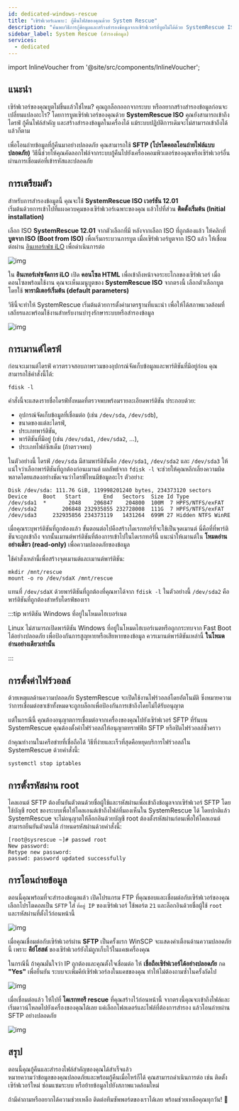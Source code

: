 ```yaml
---
id: dedicated-windows-rescue
title: "เซิร์ฟเวอร์เฉพาะ: กู้คืนไฟล์ของคุณด้วย System Rescue"
description: "ค้นพบวิธีการกู้ข้อมูลและสร้างสำรองข้อมูลจากเซิร์ฟเวอร์ที่บูตไม่ได้ด้วย SystemRescue ISO พร้อมการโอนถ่ายไฟล์อย่างปลอดภัย → เรียนรู้เพิ่มเติมตอนนี้"
sidebar_label: System Rescue (สำรองข้อมูล)
services:
  - dedicated
---
```


import InlineVoucher from '@site/src/components/InlineVoucher';

## แนะนำ

เซิร์ฟเวอร์ของคุณบูตไม่ขึ้นแล้วใช่ไหม? คุณถูกล็อกออกจากระบบ หรืออยากสร้างสำรองข้อมูลก่อนจะเปลี่ยนแปลงอะไร?
โดยการบูตเซิร์ฟเวอร์ของคุณด้วย **SystemRescue ISO** คุณยังสามารถเข้าถึงไดรฟ์ กู้คืนไฟล์สำคัญ และสร้างสำรองข้อมูลในเครื่องได้ แม้ระบบปฏิบัติการเดิมจะไม่สามารถเข้าถึงได้แล้วก็ตาม

เพื่อโอนถ่ายข้อมูลที่กู้คืนมาอย่างปลอดภัย คุณสามารถใช้ **SFTP (โปรโตคอลโอนถ่ายไฟล์แบบปลอดภัย)** วิธีนี้ช่วยให้คุณคัดลอกไฟล์จากระบบกู้คืนไปยังเครื่องคอมพิวเตอร์ของคุณหรือเซิร์ฟเวอร์อื่นผ่านการเชื่อมต่อที่เข้ารหัสและปลอดภัย

<InlineVoucher />

## การเตรียมตัว

สำหรับการสำรองข้อมูลนี้ คุณจะใช้ **SystemRescue ISO เวอร์ชัน 12.01**  
เริ่มต้นด้วยการเข้าไปที่แผงควบคุมของเซิร์ฟเวอร์เฉพาะของคุณ แล้วไปที่ส่วน **ติดตั้งเริ่มต้น (Initial installation)**

เลือก ISO **SystemRescue 12.01** จากตัวเลือกที่มี หลังจากเลือก ISO ที่ถูกต้องแล้ว ให้คลิกที่ **บูตจาก ISO (Boot from ISO)** เพื่อเริ่มกระบวนการบูต เมื่อเซิร์ฟเวอร์บูตจาก ISO แล้ว ให้เชื่อมต่อผ่าน [อินเทอร์เฟซ iLO](dedicated-ilo.md) เพื่อดำเนินการต่อ

![img](https://screensaver01.zap-hosting.com/index.php/s/L35tCT8zJ4riTko/preview)

ใน **อินเทอร์เฟซจัดการ iLO** เปิด **คอนโซล HTML** เพื่อเข้าถึงหน้าจอระยะไกลของเซิร์ฟเวอร์ เมื่อคอนโซลพร้อมใช้งาน คุณจะเห็นเมนูบูตของ **SystemRescue ISO** จากตรงนี้ เลือกตัวเลือกบูตโดยใช้ **พารามิเตอร์เริ่มต้น (default parameters)**

วิธีนี้จะทำให้ SystemRescue เริ่มต้นด้วยการตั้งค่ามาตรฐานที่แนะนำ เพื่อให้ได้สภาพแวดล้อมที่เสถียรและพร้อมใช้งานสำหรับงานบำรุงรักษาระบบหรือสำรองข้อมูล

![img](https://screensaver01.zap-hosting.com/index.php/s/gzLJxw9FWZs4AJ7/download)

## การเมานต์ไดรฟ์

ก่อนจะเมานต์ไดรฟ์ ควรตรวจสอบภาพรวมของอุปกรณ์จัดเก็บข้อมูลและพาร์ติชันที่มีอยู่ก่อน คุณสามารถใช้คำสั่งนี้ได้:

```
fdisk -l
```

คำสั่งนี้จะแสดงรายชื่อไดรฟ์ทั้งหมดที่ตรวจพบพร้อมรายละเอียดพาร์ติชัน ประกอบด้วย:

- อุปกรณ์จัดเก็บข้อมูลที่เชื่อมต่อ (เช่น `/dev/sda`, `/dev/sdb`),
- ขนาดของแต่ละไดรฟ์,
- ประเภทพาร์ติชัน,
- พาร์ติชันที่มีอยู่ (เช่น `/dev/sda1`, `/dev/sda2`, …),
- ประเภทไฟล์ซิสเต็ม (ถ้าตรวจพบ)

ในตัวอย่างนี้ ไดรฟ์ `/dev/sda` มีสามพาร์ติชันคือ `/dev/sda1`, `/dev/sda2` และ `/dev/sda3` ให้แน่ใจว่าเลือกพาร์ติชันที่ถูกต้องก่อนเมานต์ ผลลัพธ์จาก `fdisk -l` จะช่วยให้คุณหลีกเลี่ยงความผิดพลาดโดยแสดงอย่างชัดเจนว่าไดรฟ์ไหนมีข้อมูลอะไร ตัวอย่าง:

```
Disk /dev/sda: 111.76 GiB, 119998201240 bytes, 234373120 sectors
Device     Boot   Start       End   Sectors  Size Id Type
/dev/sda1  *       2048    206847    204800  100M  7 HPFS/NTFS/exFAT
/dev/sda2        206848 232935855 232728008  111G  7 HPFS/NTFS/exFAT
/dev/sda3     232935856 234373119   1431264  699M 27 Hidden NTFS WinRE
```

เมื่อคุณระบุพาร์ติชันที่ถูกต้องแล้ว ขั้นตอนต่อไปคือสร้างไดเรกทอรีที่จะใช้เป็นจุดเมานต์ นี่คือที่ที่พาร์ติชันจะถูกเข้าถึง จากนั้นเมานต์พาร์ติชันที่ต้องการเข้าไปในไดเรกทอรีนี้ แนะนำให้เมานต์ใน **โหมดอ่านอย่างเดียว (read-only)** เพื่อความปลอดภัยของข้อมูล

ใช้คำสั่งเหล่านี้เพื่อสร้างจุดเมานต์และเมานต์พาร์ติชัน:

```
mkdir /mnt/rescue
mount -o ro /dev/sdaX /mnt/rescue
```

แทนที่ `/dev/sdaX` ด้วยพาร์ติชันที่ถูกต้องที่คุณหาได้จาก `fdisk -l` ในตัวอย่างนี้ `/dev/sda2` คือพาร์ติชันที่ถูกต้องสำหรับไดรฟ์ของเรา

:::tip พาร์ติชัน Windows ที่อยู่ในโหมดไฮเบอร์เนต

Linux ไม่สามารถเปิดพาร์ติชัน Windows ที่อยู่ในโหมดไฮเบอร์เนตหรือถูกกระทบจาก Fast Boot ได้อย่างปลอดภัย เพื่อป้องกันการสูญหายหรือเสียหายของข้อมูล ควรเมานต์พาร์ติชันเหล่านี้ **ในโหมดอ่านอย่างเดียวเท่านั้น**

:::

## การตั้งค่าไฟร์วอลล์

ด้วยเหตุผลด้านความปลอดภัย SystemRescue จะเปิดใช้งานไฟร์วอลล์โดยอัตโนมัติ ซึ่งหมายความว่าการเชื่อมต่อขาเข้าทั้งหมดจะถูกบล็อกเพื่อป้องกันการเข้าถึงโดยไม่ได้รับอนุญาต

แต่ในกรณีนี้ คุณต้องอนุญาตการเชื่อมต่อจากเครื่องของคุณไปยังเซิร์ฟเวอร์ SFTP ที่รันบน SystemRescue คุณต้องตั้งค่าไฟร์วอลล์ให้อนุญาตทราฟฟิก SFTP หรือปิดไฟร์วอลล์ชั่วคราว

ถ้าคุณทำงานในเครือข่ายที่เชื่อถือได้ วิธีที่ง่ายและเร็วที่สุดคือหยุดบริการไฟร์วอลล์ใน SystemRescue ด้วยคำสั่งนี้:

```
systemctl stop iptables
```

## การตั้งรหัสผ่าน root

ไคลเอนต์ SFTP ต้องยืนยันตัวตนด้วยชื่อผู้ใช้และรหัสผ่านเพื่อเข้าถึงข้อมูลจากเซิร์ฟเวอร์ SFTP โดยใช้บัญชี root ของระบบเพื่อให้ไคลเอนต์เข้าถึงไฟล์ที่มองเห็นใน SystemRescue ได้ โดยปกติแล้ว SystemRescue จะไม่อนุญาตให้ล็อกอินด้วยบัญชี root ต้องตั้งรหัสผ่านก่อนเพื่อให้ไคลเอนต์สามารถยืนยันตัวตนได้ กำหนดรหัสผ่านด้วยคำสั่งนี้:

```
[root@sysrescue ~]# passwd root
New password:
Retype new password:
passwd: password updated successfully
```

## การโอนถ่ายข้อมูล

ตอนนี้คุณพร้อมที่จะสำรองข้อมูลแล้ว เปิดโปรแกรม FTP ที่คุณชอบและเชื่อมต่อกับเซิร์ฟเวอร์ของคุณ เลือกโปรโตคอลเป็น `SFTP` ใส่ `ที่อยู่ IP` ของเซิร์ฟเวอร์ ใช้พอร์ต `21` และล็อกอินด้วยชื่อผู้ใช้ `root` และรหัสผ่านที่ตั้งไว้ก่อนหน้านี้

![img](https://screensaver01.zap-hosting.com/index.php/s/armZ9db3nXsJW2o/download)

เมื่อคุณเชื่อมต่อกับเซิร์ฟเวอร์ผ่าน **SFTP** เป็นครั้งแรก WinSCP จะแสดงคำเตือนด้านความปลอดภัยนี้ เพราะ **คีย์โฮสต์** ของเซิร์ฟเวอร์ยังไม่ถูกเก็บไว้ในแคชเครื่องคุณ

ในกรณีนี้ ถ้าคุณมั่นใจว่า IP ถูกต้องและคุณตั้งใจเชื่อมต่อ ให้ **เชื่อถือเซิร์ฟเวอร์ได้อย่างปลอดภัย** กด **"Yes"** เพื่อยืนยัน ระบบจะเพิ่มคีย์เซิร์ฟเวอร์ลงในแคชของคุณ ทำให้ไม่ต้องถามซ้ำในครั้งถัดไป

![img](https://screensaver01.zap-hosting.com/index.php/s/y5353jyzky67LxB/preview)

เมื่อเชื่อมต่อแล้ว ให้ไปที่ **ไดเรกทอรี rescue** ที่คุณสร้างไว้ก่อนหน้านี้ จากตรงนี้คุณจะเข้าถึงไฟล์และเริ่มดาวน์โหลดไปยังเครื่องของคุณได้เลย แค่เลือกโฟลเดอร์และไฟล์ที่ต้องการสำรอง แล้วโอนถ่ายผ่าน SFTP อย่างปลอดภัย

![img](https://screensaver01.zap-hosting.com/index.php/s/QiS4wiTWXx6g8aT/download)

## สรุป

ตอนนี้คุณกู้คืนและสำรองไฟล์สำคัญของคุณได้สำเร็จแล้ว  
หมายความว่าข้อมูลของคุณปลอดภัยและพร้อมกู้คืนเมื่อไหร่ก็ได้ คุณสามารถดำเนินการต่อ เช่น ติดตั้งเซิร์ฟเวอร์ใหม่ ซ่อมแซมระบบ หรือย้ายข้อมูลไปยังสภาพแวดล้อมใหม่

ถ้ามีคำถามหรืออยากได้ความช่วยเหลือ ติดต่อทีมซัพพอร์ตของเราได้เลย พร้อมช่วยเหลือคุณทุกวัน! 🙂

<InlineVoucher />